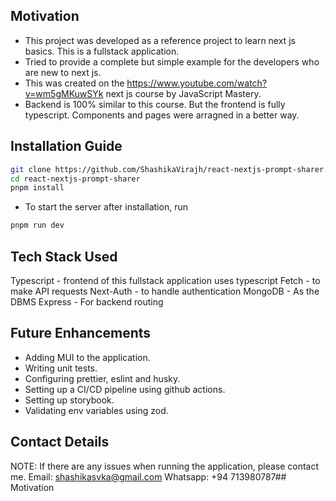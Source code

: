 ## Motivation

- This project was developed as a reference project to learn next js basics. This is a fullstack application.
- Tried to provide a complete but simple example for the developers who are new to next js.
- This was created on the https://www.youtube.com/watch?v=wm5gMKuwSYk next js course by JavaScript Mastery.
- Backend is 100% similar to this course. But the frontend is fully typescript. Components and pages were arragned in a better way.

## Installation Guide

```bash
git clone https://github.com/ShashikaVirajh/react-nextjs-prompt-sharer.git
cd react-nextjs-prompt-sharer
pnpm install
```

- To start the server after installation, run

```bash
pnpm run dev
```

## Tech Stack Used

Typescript - frontend of this fullstack application uses typescript
Fetch - to make API requests
Next-Auth - to handle authentication
MongoDB - As the DBMS
Express - For backend routing

## Future Enhancements

- Adding MUI to the application.
- Writing unit tests.
- Configuring prettier, eslint and husky.
- Setting up a CI/CD pipeline using github actions.
- Setting up storybook.
- Validating env variables using zod.

## Contact Details

NOTE: If there are any issues when running the application, please contact me.
Email: shashikasvka@gmail.com
Whatsapp: +94 713980787## Motivation
